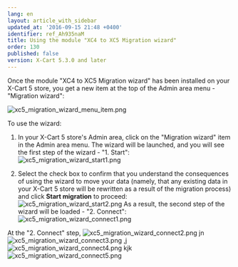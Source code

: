 ```yaml
---
lang: en
layout: article_with_sidebar
updated_at: '2016-09-15 21:48 +0400'
identifier: ref_Ah935naM
title: Using the module "XC4 to XC5 Migration wizard"
order: 130
published: false
version: X-Cart 5.3.0 and later
---
```

Once the module "XC4 to XC5 Migration wizard" has been installed on your X-Cart 5 store, you get a new item at the top of the Admin area menu - "Migration wizard":

![xc5_migration_wizard_menu_item.png]({{site.baseurl}}/attachments/ref_Ah935naM/xc5_migration_wizard_menu_item.png?effects=drop-shadow)

To use the wizard:

1.  In your X-Cart 5 store's Admin area, click on the "Migration wizard" item in the Admin area menu. The wizard will be launched, and you will see the first step of the wizard - "1. Start":
![xc5_migration_wizard_start1.png]({{site.baseurl}}/attachments/ref_Ah935naM/xc5_migration_wizard_start1.png?effects=drop-shadow)

2.  Select the check box to confirm that you understand the consequences of using the wizard to move your data (namely, that any existing data in your X-Cart 5 store will be rewritten as a result of the migration process) and click **Start migration** to proceed:
![xc5_migration_wizard_start2.png]({{site.baseurl}}/attachments/ref_Ah935naM/xc5_migration_wizard_start2.png?effects=drop-shadow)
As a result, the second step of the wizard will be loaded - "2. Connect":
![xc5_migration_wizard_connect1.png]({{site.baseurl}}/attachments/ref_Ah935naM/xc5_migration_wizard_connect1.png?effects=drop-shadow)

At the "2. Connect" step, 
![xc5_migration_wizard_connect2.png]({{site.baseurl}}/attachments/ref_Ah935naM/xc5_migration_wizard_connect2.png?effects=drop-shadow)
jn
![xc5_migration_wizard_connect3.png]({{site.baseurl}}/attachments/ref_Ah935naM/xc5_migration_wizard_connect3.png?effects=drop-shadow)
,j
![xc5_migration_wizard_connect4.png]({{site.baseurl}}/attachments/ref_Ah935naM/xc5_migration_wizard_connect4.png?effects=drop-shadow)
kjk
![xc5_migration_wizard_connect5.png]({{site.baseurl}}/attachments/ref_Ah935naM/xc5_migration_wizard_connect5.png?effects=drop-shadow)
